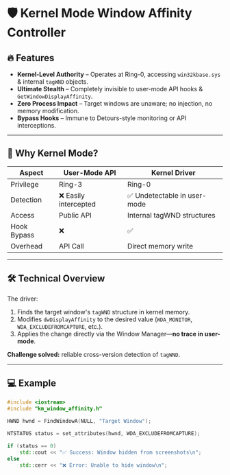 # 🛡️ Kernel Mode Window Affinity Controller

## 🔥 Features

- **Kernel-Level Authority** – Operates at Ring-0, accessing `win32kbase.sys` & internal `tagWND` objects.
- **Ultimate Stealth** – Completely invisible to user-mode API hooks & `GetWindowDisplayAffinity`.
- **Zero Process Impact** – Target windows are unaware; no injection, no memory modification.
- **Bypass Hooks** – Immune to Detours-style monitoring or API interceptions.

---

## 🚀 Why Kernel Mode?

| Aspect | User-Mode API | Kernel Driver |
|--------|---------------|---------------|
| Privilege | Ring-3 | Ring-0 |
| Detection | ❌ Easily intercepted | ✅ Undetectable in user-mode |
| Access | Public API | Internal tagWND structures |
| Hook Bypass | ❌ | ✅ |
| Overhead | API Call | Direct memory write |

---

## 🛠 Technical Overview

The driver:

1. Finds the target window's `tagWND` structure in kernel memory.
2. Modifies `dwDisplayAffinity` to the desired value (`WDA_MONITOR`, `WDA_EXCLUDEFROMCAPTURE`, etc.).
3. Applies the change directly via the Window Manager—**no trace in user-mode**.

**Challenge solved:** reliable cross-version detection of `tagWND`.

---

## 💻 Example

```cpp
#include <iostream>
#include "km_window_affinity.h"

HWND hwnd = FindWindowA(NULL, "Target Window");

NTSTATUS status = set_attributes(hwnd, WDA_EXCLUDEFROMCAPTURE);

if (status == 0)
    std::cout << "✅ Success: Window hidden from screenshots\n";
else
    std::cerr << "❌ Error: Unable to hide window\n";
